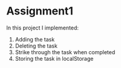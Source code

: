 # Assignment1

In this project I implemented:
1. Adding the task
2. Deleting the task
3. Strike through the task when completed
4. Storing the task in localStorage
   
